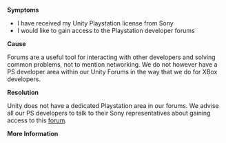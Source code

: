 

**Symptoms**


- I have received my Unity Playstation license from Sony
- I would like to gain access to the Playstation developer forums



**Cause**



Forums are a useful tool for interacting with other developers and solving common problems, not to mention networking. We do not however have a PS developer area within our Unity Forums in the way that we do for XBox developers.



**Resolution**



Unity does not have a dedicated Playstation area in our forums. We advise all our PS developers to talk to their Sony representatives about gaining access to this [forum](http://scedev.net/).



**More Information**

